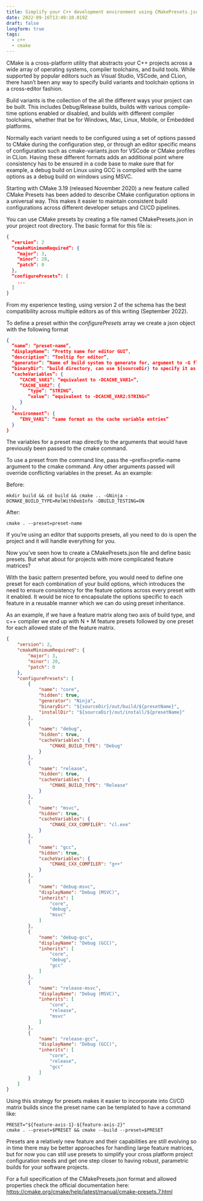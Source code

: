 ```yaml
---
title: Simplify your C++ development environment using CMakePresets.json
date: 2022-09-16T13:49:10.019Z
draft: false
longform: true
tags:
  - c++
  - cmake
---
```



CMake is a cross-platform utility that abstracts your C++ projects across a wide array of operating systems, compiler toolchains, and build tools. While supported by popular editors such as Visual Studio, VSCode, and CLion, there hasn’t been any way to specify build variants and toolchain options in a cross-editor fashion.

Build variants is the  collection of the all the different ways your project can be built. This includes Debug/Release builds, builds with various compile-time options enabled or disabled, and builds with different compiler toolchains, whether that be for Windows, Mac, Linux, Mobile, or Embedded platforms.

Normally each variant needs to be configured using a set of options passed to CMake during the configuration step, or through an editor specific means of configuration such as cmake-variants.json for VSCode or CMake profiles in CLion. Having these different formats adds an additional point where consistency has to be ensured in a code base to make sure that for example, a debug build on Linux using GCC is compiled with the same options as a debug build on windows using MSVC.

Starting with CMake 3.19 (released November 2020) a new feature called CMake Presets has been added to describe CMake configuration options in a universal way. This makes it easier to maintain consistent build configurations across different developer setups and CI/CD pipelines.

You can use CMake presets by creating a file named CMakePresets.json in your project root directory. The basic format for this file is:

```json
{
  “version”: 2
  “cmakeMinimumRequired”: {
    “major”: 3,
    “minor”: 20,
    “patch”: 0
  },
  “configurePresets”: [
    ...
  ]
}
```

From my experience testing, using version 2 of the schema has the best compatibility across multiple editors as of this writing (September 2022).

To define a preset within the *configurePresets* array we create a json object with the following format

```json
{
  “name”: “preset-name”,
  “displayName”: “Pretty name for editor GUI”,
  “description”: “Tooltip for editor”,
  “generator”: “Name of build system to generate for, argument to -G flag of cmake command”,
  “binaryDir”: “build directory, can use ${sourceDir} to specify it as relative to project root directory”,
  “cacheVariables”: {
     “CACHE_VAR1”: “equivalent to -DCACHE_VAR1=”,
     “CACHE_VAR2”: {
        “type”: “STRING”,
        “value”: “equivalent to -DCACHE_VAR2:STRING=”
     }
  },
  “environment”: {
     “ENV_VAR1”: “same format as the cache variable entries”
  }
}  
```

The variables for a preset map directly to the arguments that would have previously been passed to the cmake command.

To use a preset from the command line, pass the –prefix=prefix-name argument to the cmake command. Any other arguments passed will override conflicting variables in the preset. As an example:

Before:

```shell
mkdir build && cd build && cmake .. -GNinja -DCMAKE_BUILD_TYPE=RelWithDebInfo -DBUILD_TESTING=ON
```

A﻿fter:

```shell
cmake . --preset=preset-name
```

If you’re using an editor that supports presets, all you need to do is open the project and it will handle everything for you.

Now you’ve seen how to create a CMakePresets.json file and define basic presets. But what about for projects with more complicated feature matrices?

With the basic pattern presented before, you would need to define one preset for each combination of your build options, which introduces the need to ensure consistency for the feature options across every preset with it enabled. It would be nice to encapsulate the options specific to each feature in a reusable manner which we can do using preset inheritance.

As an example, if we have a feature matrix along two axis of build type, and c++ compiler we end up with N + M feature presets followed by one preset for each allowed state of the feature matrix.

```json
{
    "version": 2,
    "cmakeMinimumRequired": {
        "major": 3,
        "minor": 20,
        "patch": 0
    },
    "configurePresets": [
        {
            "name": "core",
            "hidden": true,
            "generator": "Ninja",
            "binaryDir": "${sourceDir}/out/build/${presetName}",
            "installDir": "${sourceDir}/out/install/${presetName}"
        },
        {
            "name": "debug",
            "hidden": true,
            "cacheVariables": {
                "CMAKE_BUILD_TYPE": "Debug"
            }
        },
        {
            "name": "release",
            "hidden": true,
            "cacheVariables": {
                "CMAKE_BUILD_TYPE": "Release"
            }
        },
        {
            "name": "msvc",
            "hidden": true,
            "cacheVariables": {
                "CMAKE_CXX_COMPILER": "cl.exe"
            }
        },
        {
            "name": "gcc",
            "hidden": true,
            "cacheVariables": {
                "CMAKE_CXX_COMPILER": "g++"
            }
        },
        {
            "name": "debug-msvc",
            "displayName": "Debug (MSVC)",
            "inherits": [
                "core",
                "debug",
                "msvc"
            ]
        },
        {
            "name": "debug-gcc",
            "displayName": "Debug (GCC)",
            "inherits": [
                "core",
                "debug",
                "gcc"
            ]
        },
        {
            "name": "release-msvc",
            "displayName": "Debug (MSVC)",
            "inherits": [
                "core",
                "release",
                "msvc"
            ]
        },
        {
            "name": "release-gcc",
            "displayName": "Debug (GCC)",
            "inherits": [
                "core",
                "release",
                "gcc"
            ]
        }
    ]
}
```

Using this strategy for presets makes it easier to incorporate into CI/CD matrix builds since the preset name can be templated to have a command like:

```shell
PRESET="${feature-axis-1}-${feature-axis-2}"
cmake . --preset=$PRESET && cmake --build --preset=$PRESET
```

Presets are a relatively new feature and their capabilities are still evolving so in time there may be better approaches for handling large feature matrices, but for now you can still use presets to simplify your cross platform project configuration needs and get one step closer to having robust, parametric builds for your software projects.

For a full specification of the CMakePresets.json format and allowed properties check the official documentation here: <https://cmake.org/cmake/help/latest/manual/cmake-presets.7.html>